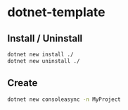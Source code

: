 # dotnet-template

## Install / Uninstall

```sh
dotnet new install ./
dotnet new uninstall ./
```

## Create

```sh
dotnet new consoleasync -n MyProject
```
